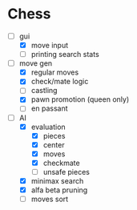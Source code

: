 # Chess

- [ ] gui
  - [x] move input
  - [ ] printing search stats
- [ ] move gen
  - [x] regular moves
  - [x] check/mate logic
  - [ ] castling
  - [x] pawn promotion (queen only)
  - [ ] en passant
- [ ] AI
  - [x] evaluation
    - [x] pieces
	- [x] center
	- [x] moves
	- [x] checkmate
	- [ ] unsafe pieces
  - [x] minimax search
  - [x] alfa beta pruning
  - [ ] moves sort
